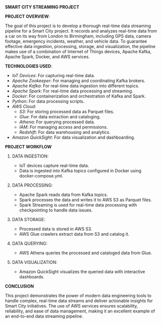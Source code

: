 **SMART CITY STREAMING PROJECT**

**PROJECT OVERVIEW**:

The goal of this project is to develop a thorough real-time data streaming pipeline for a Smart City project. It records and analyzes real-time data from a car on its way from London to Birmingham, including GPS data, camera footage, emergency incidents, weather, and vehicle data. To guarantee effective data ingestion, processing, storage, and visualization, the pipeline makes use of a combination of Internet of Things devices, Apache Kafka, Apache Spark, Docker, and AWS services.

**TECHNOLOGIES USED**:

- _IoT Devices_: For capturing real-time data.
- _Apache Zookeeper_: For managing and coordinating Kafka brokers.
- _Apache Kafka_: For real-time data ingestion into different topics.
- _Apache Spark_: For real-time data processing and streaming.
- _Docker_: For containerization and orchestration of Kafka and Spark.
- _Python_: For data processing scripts.
- _AWS Cloud_:
  - _S3_: For storing processed data as Parquet files.
  - _Glue_: For data extraction and cataloging.
  - _Athena_: For querying processed data.
  - _IAM_: For managing access and permissions.
  - _Redshift_: For data warehousing and analytics.
- _Amazon QuickSight_: For data visualization and dashboarding.

**PROJECT WORKFLOW**

1. DATA INGESTION:
   - IoT devices capture real-time data.
   - Data is ingested into Kafka topics configured in Docker using docker-compose.yml.
     
2. DATA PROCESSING:
   - Apache Spark reads data from Kafka topics.
   - Spark processes the data and writes it to AWS S3 as Parquet files.
   - Spark Streaming is used for real-time data processing with checkpointing to handle data issues.

3. DATA STORAGE:
   - Processed data is stored in AWS S3.
   - AWS Glue crawlers extract data from S3 and catalog it.

4. DATA QUERYING:
   - AWS Athena queries the processed and cataloged data from Glue.
     
5. DATA VISUALIZATION:
   - Amazon QuickSight visualizes the queried data with interactive dashboards.

**CONCLUSION**

This project demonstrates the power of modern data engineering tools to handle complex, real-time data streams and deliver actionable insights for Smart City initiatives. The use of AWS services ensures scalability, reliability, and ease of data management, making it an excellent example of an end-to-end data streaming pipeline.
